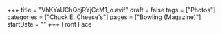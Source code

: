 +++
title = "VhKYaUChQcjRYjCcM1_o.avif"
draft = false
tags = ["Photos"]
categories = ["Chuck E. Cheese's"]
pages = ["Bowling (Magazine)"]
startDate = ""
+++
Front Face
